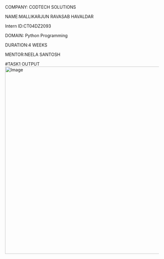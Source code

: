 COMPANY: CODTECH SOLUTIONS

NAME:MALLIKARJUN RAVASAB HAVALDAR

 Intern ID:CT04DZ2093

DOMAIN: Python Programming

DURATION:4 WEEKS

MENTOR:NEELA SANTOSH

#TASK1 OUTPUT
<img width="1280" height="612" alt="Image" src="https://github.com/user-attachments/assets/3765df11-816b-429c-b1a4-74e77bbc9474" />
